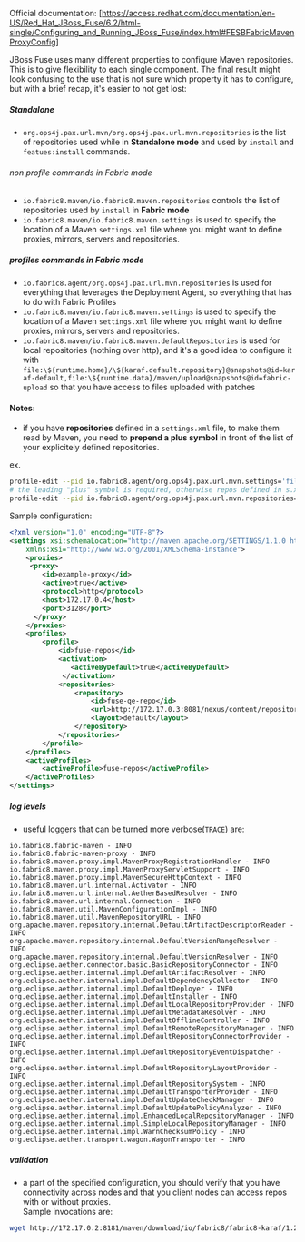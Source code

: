 Official documentation:
[https://access.redhat.com/documentation/en-US/Red_Hat_JBoss_Fuse/6.2/html-single/Configuring_and_Running_JBoss_Fuse/index.html#FESBFabricMavenProxyConfig]

JBoss Fuse uses many different properties to configure Maven repositories. This is to give flexibility to each single component.  The final result might look confusing to the use that is not sure which property it has to configure, but with a brief recap, it's easier to not get lost:

##### Standalone
- `org.ops4j.pax.url.mvn/org.ops4j.pax.url.mvn.repositories` is the list of repositories used while in **Standalone mode** and used by `install` and `featues:install` commands.

###### non profile commands in Fabric mode
- `io.fabric8.maven/io.fabric8.maven.repositories` controls the list of repositories used by `install` in **Fabric mode**
- `io.fabric8.maven/io.fabric8.maven.settings` is used to specify the location of a Maven `settings.xml` file where you might want to define proxies, mirrors, servers and repositories.

##### profiles commands in Fabric mode
- `io.fabric8.agent/org.ops4j.pax.url.mvn.repositories` is used for everything that leverages the Deployment Agent, so everything that has to do with Fabric Profiles
- `io.fabric8.maven/io.fabric8.maven.settings` is used to specify the location of a Maven `settings.xml` file where you might want to define proxies, mirrors, servers and repositories.
- `io.fabric8.maven/io.fabric8.maven.defaultRepositories` is used for local repositories (nothing over http), and it's a good idea to configure it with `file:\${runtime.home}/\${karaf.default.repository}@snapshots@id=karaf-default,file:\${runtime.data}/maven/upload@snapshots@id=fabric-upload` so that you have access to files uploaded with patches


#### Notes:

- if you have **repositories** defined in a `settings.xml` file, to make them read by Maven, you need to **prepend a plus symbol** in front of the list of your explicitely defined repositories.

ex.
```bash
profile-edit --pid io.fabric8.agent/org.ops4j.pax.url.mvn.settings='file:///opt/rh/s.xml' default
# the leading "plus" symbol is required, otherwise repos defined in s.xml won't be read
profile-edit --pid io.fabric8.agent/org.ops4j.pax.url.mvn.repositories='+http://repo1.maven.org/maven2@id=maven.central.repo'  default
```

Sample configuration:

```xml
<?xml version="1.0" encoding="UTF-8"?>
<settings xsi:schemaLocation="http://maven.apache.org/SETTINGS/1.1.0 http://maven.apache.org/xsd/settings-1.1.0.xsd" xmlns="http://maven.apache.org/SETTINGS/1.1.0"
    xmlns:xsi="http://www.w3.org/2001/XMLSchema-instance">
    <proxies>
     <proxy>
        <id>example-proxy</id>
        <active>true</active>
        <protocol>http</protocol>
        <host>172.17.0.4</host>
        <port>3128</port>
      </proxy>
    </proxies>
    <profiles>
        <profile>
            <id>fuse-repos</id>
            <activation>
               <activeByDefault>true</activeByDefault>
             </activation>
            <repositories>
                <repository>
                    <id>fuse-qe-repo</id>
                    <url>http://172.17.0.3:8081/nexus/content/repositories/releases</url>
                    <layout>default</layout>
                </repository>
            </repositories>
        </profile>
    </profiles>
    <activeProfiles>
        <activeProfile>fuse-repos</activeProfile>
    </activeProfiles>
</settings>
```

##### log levels
- useful loggers that can be turned more verbose(`TRACE`) are:
```
io.fabric8.fabric-maven - INFO
io.fabric8.fabric-maven-proxy - INFO
io.fabric8.maven.proxy.impl.MavenProxyRegistrationHandler - INFO
io.fabric8.maven.proxy.impl.MavenProxyServletSupport - INFO
io.fabric8.maven.proxy.impl.MavenSecureHttpContext - INFO
io.fabric8.maven.url.internal.Activator - INFO
io.fabric8.maven.url.internal.AetherBasedResolver - INFO
io.fabric8.maven.url.internal.Connection - INFO
io.fabric8.maven.util.MavenConfigurationImpl - INFO
io.fabric8.maven.util.MavenRepositoryURL - INFO
org.apache.maven.repository.internal.DefaultArtifactDescriptorReader - INFO
org.apache.maven.repository.internal.DefaultVersionRangeResolver - INFO
org.apache.maven.repository.internal.DefaultVersionResolver - INFO
org.eclipse.aether.connector.basic.BasicRepositoryConnector - INFO
org.eclipse.aether.internal.impl.DefaultArtifactResolver - INFO
org.eclipse.aether.internal.impl.DefaultDependencyCollector - INFO
org.eclipse.aether.internal.impl.DefaultDeployer - INFO
org.eclipse.aether.internal.impl.DefaultInstaller - INFO
org.eclipse.aether.internal.impl.DefaultLocalRepositoryProvider - INFO
org.eclipse.aether.internal.impl.DefaultMetadataResolver - INFO
org.eclipse.aether.internal.impl.DefaultOfflineController - INFO
org.eclipse.aether.internal.impl.DefaultRemoteRepositoryManager - INFO
org.eclipse.aether.internal.impl.DefaultRepositoryConnectorProvider - INFO
org.eclipse.aether.internal.impl.DefaultRepositoryEventDispatcher - INFO
org.eclipse.aether.internal.impl.DefaultRepositoryLayoutProvider - INFO
org.eclipse.aether.internal.impl.DefaultRepositorySystem - INFO
org.eclipse.aether.internal.impl.DefaultTransporterProvider - INFO
org.eclipse.aether.internal.impl.DefaultUpdateCheckManager - INFO
org.eclipse.aether.internal.impl.DefaultUpdatePolicyAnalyzer - INFO
org.eclipse.aether.internal.impl.EnhancedLocalRepositoryManager - INFO
org.eclipse.aether.internal.impl.SimpleLocalRepositoryManager - INFO
org.eclipse.aether.internal.impl.WarnChecksumPolicy - INFO
org.eclipse.aether.transport.wagon.WagonTransporter - INFO
```


##### validation
- a part of the specified configuration, you should verify that you have connectivity across nodes and that you client nodes can access repos with or without proxies.  
Sample invocations are:
```bash
wget http://172.17.0.2:8181/maven/download/io/fabric8/fabric8-karaf/1.2.0.redhat-621081/fabric8-karaf-1.2.0.redhat-621081.zip
```
